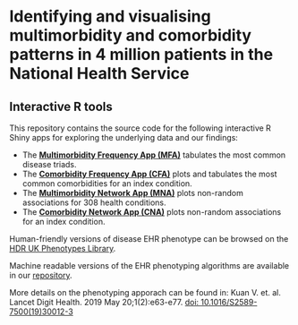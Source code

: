 # Identifying and visualising multimorbidity and comorbidity patterns in 4 million patients in the National Health Service

## Interactive R tools

This repository contains the source code for the following interactive R Shiny apps for exploring the underlying data and our findings:

*  The <b><a href="https://multimorbidity.caliberresearch.org/MFA">Multimorbidity Frequency App (MFA)</a></b> tabulates the most common disease triads.
* The <b><a href="https://multimorbidity.caliberresearch.org/CFA">Comorbidity Frequency App (CFA)</a></b> plots and tabulates the most common comorbidities for an index condition.      
*  The <b><a href="https://multimorbidity.caliberresearch.org/MNA">Multimorbidity Network App (MNA)</a></b> plots non-random associations for 308 health conditions.
* The <b><a href="https://multimorbidity.caliberresearch.org/CNA">Comorbidity Network App (CNA)</a></b> plots non-random associations for an index condition.        

Human-friendly versions of disease EHR phenotype can be browsed on the <a href="https://phenotypes.healthdatagateway.org/">HDR UK Phenotypes Library</a>.

Machine readable versions of the EHR phenotyping algorithms are available in our <a href="https://github.com/spiros/chronological-map-phenotypes">repository</a>. 

More details on the phenotyping apporach can be found in: Kuan V. et. al. Lancet Digit Health. 2019 May 20;1(2):e63-e77. <a href="https://pubmed.ncbi.nlm.nih.gov/31650125/">doi: 10.1016/S2589-7500(19)30012-3</a>